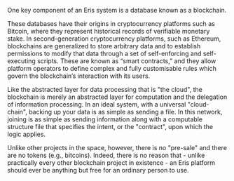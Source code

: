 One key component of an Eris system is a database known as a blockchain. 

These databases have their origins in cryptocurrency platforms such as Bitcoin, where they represent historical records of verifiable monetary stake.  In second-generation cryptocurrency platforms, such as Ethereum, blockchains are generalized to store arbitrary data and to establish permissions to modify that data through a set of self-enforcing and self-executing scripts. These are known as “smart contracts,” and they allow platform operators to define complex and fully customisable rules which govern the blockchain’s interaction with its users. 

Like the abstracted layer for data processing that is "the cloud", the blockchain is merely an abstracted layer for computation and the delegation of information processing. In an ideal system, with a universal "cloud-chain", backing up your data is as simple as sending a file. In this network, joining is as simple as sending information along with a computable structure file that specifies the intent, or the "contract", upon which the logic applies.

Unlike other projects in the space, however, there is no "pre-sale" and there are no tokens (e.g., bitcoins). Indeed, there is no reason that - unlike practically every other blockchain project in existence - an Eris platform should ever be anything but free for an ordinary person to use.
